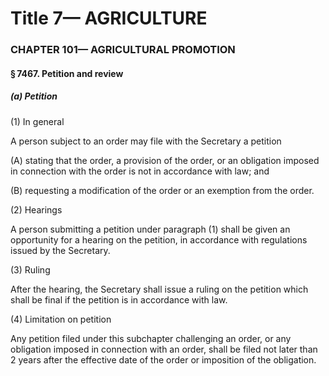 
# Title 7— AGRICULTURE
### CHAPTER 101— AGRICULTURAL PROMOTION
#### § 7467. Petition and review
##### (a) Petition

(1) In general

A person subject to an order may file with the Secretary a petition

(A) stating that the order, a provision of the order, or an obligation imposed in connection with the order is not in accordance with law; and

(B) requesting a modification of the order or an exemption from the order.

(2) Hearings

A person submitting a petition under paragraph (1) shall be given an opportunity for a hearing on the petition, in accordance with regulations issued by the Secretary.

(3) Ruling

After the hearing, the Secretary shall issue a ruling on the petition which shall be final if the petition is in accordance with law.

(4) Limitation on petition

Any petition filed under this subchapter challenging an order, or any obligation imposed in connection with an order, shall be filed not later than 2 years after the effective date of the order or imposition of the obligation.

